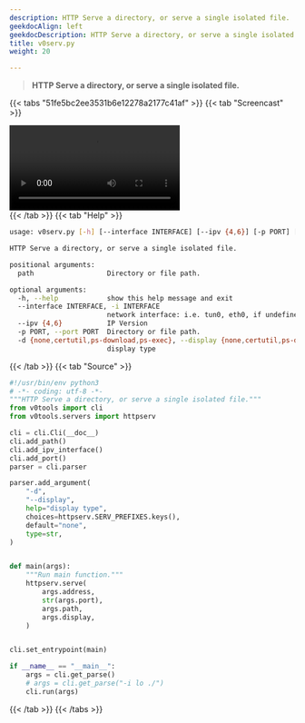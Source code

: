 ```yaml
---
description: HTTP Serve a directory, or serve a single isolated file.
geekdocAlign: left
geekdocDescription: HTTP Serve a directory, or serve a single isolated file.
title: v0serv.py
weight: 20

---
```


> **HTTP Serve a directory, or serve a single isolated file.**

{{< tabs "51fe5bc2ee3531b6e12278a2177c41af" >}}
{{< tab "Screencast" >}}
<div class="video-container">
<video controls autoplay="true" loop="true">
<source src="/cli/v0serv.py.webm" type="video/webm">
</video>
</div>
{{< /tab >}}
{{< tab "Help" >}}

```bash
usage: v0serv.py [-h] [--interface INTERFACE] [--ipv {4,6}] [-p PORT] [-d {none,certutil,ps-download,ps-exec}] path

HTTP Serve a directory, or serve a single isolated file.

positional arguments:
  path                  Directory or file path.

optional arguments:
  -h, --help            show this help message and exit
  --interface INTERFACE, -i INTERFACE
                        network interface: i.e. tun0, eth0, if undefined, an fzf prompt will appear
  --ipv {4,6}           IP Version
  -p PORT, --port PORT  Directory or file path.
  -d {none,certutil,ps-download,ps-exec}, --display {none,certutil,ps-download,ps-exec}
                        display type
```

{{< /tab >}}
{{< tab "Source" >}}

```python
#!/usr/bin/env python3
# -*- coding: utf-8 -*-
"""HTTP Serve a directory, or serve a single isolated file."""
from v0tools import cli
from v0tools.servers import httpserv

cli = cli.Cli(__doc__)
cli.add_path()
cli.add_ipv_interface()
cli.add_port()
parser = cli.parser

parser.add_argument(
    "-d",
    "--display",
    help="display type",
    choices=httpserv.SERV_PREFIXES.keys(),
    default="none",
    type=str,
)


def main(args):
    """Run main function."""
    httpserv.serve(
        args.address,
        str(args.port),
        args.path,
        args.display,
    )


cli.set_entrypoint(main)

if __name__ == "__main__":
    args = cli.get_parse()
    # args = cli.get_parse("-i lo ./")
    cli.run(args)

```

{{< /tab >}}
{{< /tabs >}}
